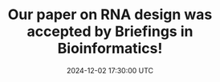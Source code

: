 ---
title: "Our paper on RNA design was accepted by Briefings in Bioinformatics!"
date: 2024-12-02 17:30:00 UTC
---